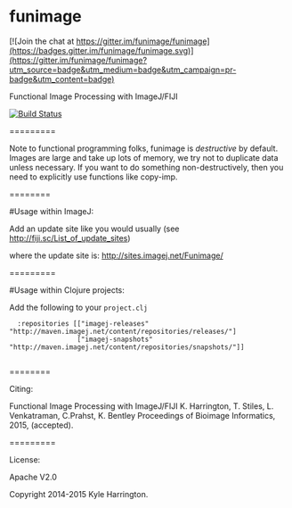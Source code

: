 funimage
========

[![Join the chat at https://gitter.im/funimage/funimage](https://badges.gitter.im/funimage/funimage.svg)](https://gitter.im/funimage/funimage?utm_source=badge&utm_medium=badge&utm_campaign=pr-badge&utm_content=badge)

Functional Image Processing with ImageJ/FIJI

[![Build Status](https://travis-ci.org/funimage/funimage.svg?branch=master)](https://travis-ci.org/funimage/funimage)

=========

Note to functional programming folks, funimage is *destructive* by default. Images are large and take up lots of memory, we try not to duplicate data unless necessary. If you want to do something non-destructively, then you need to explicitly use functions like copy-imp.

========

#Usage within ImageJ:

Add an update site like you would usually (see http://fiji.sc/List_of_update_sites)   

where the update site is: http://sites.imagej.net/Funimage/  

=========

#Usage within Clojure projects:

Add the following to your `project.clj`

```
  :repositories [["imagej-releases" "http://maven.imagej.net/content/repositories/releases/"]
                 ["imagej-snapshots" "http://maven.imagej.net/content/repositories/snapshots/"]]
                 
```                 
                 
========                 

Citing:

Functional Image Processing with ImageJ/FIJI
K. Harrington, T. Stiles, L. Venkatraman, C.Prahst, K. Bentley
Proceedings of Bioimage Informatics, 2015, (accepted).

=========

License:

Apache V2.0

Copyright 2014-2015 Kyle Harrington.

